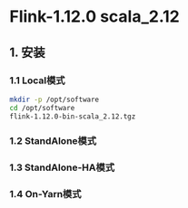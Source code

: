 # Flink-1.12.0 scala_2.12

## 1. 安装

### 1.1 Local模式

```bash
mkdir -p /opt/software
cd /opt/software
flink-1.12.0-bin-scala_2.12.tgz
```

### 1.2 StandAlone模式

### 1.3 StandAlone-HA模式

### 1.4 On-Yarn模式